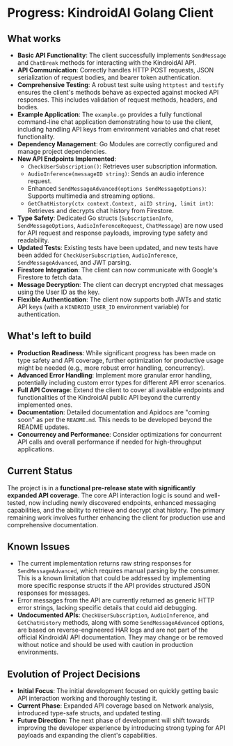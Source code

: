 # Progress: KindroidAI Golang Client

## What works
- **Basic API Functionality**: The client successfully implements `SendMessage` and `ChatBreak` methods for interacting with the KindroidAI API.
- **API Communication**: Correctly handles HTTP POST requests, JSON serialization of request bodies, and bearer token authentication.
- **Comprehensive Testing**: A robust test suite using `httptest` and `testify` ensures the client's methods behave as expected against mocked API responses. This includes validation of request methods, headers, and bodies.
- **Example Application**: The `example.go` provides a fully functional command-line chat application demonstrating how to use the client, including handling API keys from environment variables and chat reset functionality.
- **Dependency Management**: Go Modules are correctly configured and manage project dependencies.
- **New API Endpoints Implemented**:
    - `CheckUserSubscription()`: Retrieves user subscription information.
    - `AudioInference(messageID string)`: Sends an audio inference request.
    - Enhanced `SendMessageAdvanced(options SendMessageOptions)`: Supports multimedia and streaming options.
    - `GetChatHistory(ctx context.Context, aiID string, limit int)`: Retrieves and decrypts chat history from Firestore.
- **Type Safety**: Dedicated Go structs (`SubscriptionInfo`, `SendMessageOptions`, `AudioInferenceRequest`, `ChatMessage`) are now used for API request and response payloads, improving type safety and readability.
- **Updated Tests**: Existing tests have been updated, and new tests have been added for `CheckUserSubscription`, `AudioInference`, `SendMessageAdvanced`, and JWT parsing.
- **Firestore Integration**: The client can now communicate with Google's Firestore to fetch data.
- **Message Decryption**: The client can decrypt encrypted chat messages using the User ID as the key.
- **Flexible Authentication**: The client now supports both JWTs and static API keys (with a `KINDROID_USER_ID` environment variable) for authentication.

## What's left to build
- **Production Readiness**: While significant progress has been made on type safety and API coverage, further optimization for productive usage might be needed (e.g., more robust error handling, concurrency).
- **Advanced Error Handling**: Implement more granular error handling, potentially including custom error types for different API error scenarios.
- **Full API Coverage**: Extend the client to cover all available endpoints and functionalities of the KindroidAI public API beyond the currently implemented ones.
- **Documentation**: Detailed documentation and Apidocs are "coming soon" as per the `README.md`. This needs to be developed beyond the README updates.
- **Concurrency and Performance**: Consider optimizations for concurrent API calls and overall performance if needed for high-throughput applications.

## Current Status
The project is in a **functional pre-release state with significantly expanded API coverage**. The core API interaction logic is sound and well-tested, now including newly discovered endpoints, enhanced messaging capabilities, and the ability to retrieve and decrypt chat history. The primary remaining work involves further enhancing the client for production use and comprehensive documentation.

## Known Issues
- The current implementation returns raw string responses for `SendMessageAdvanced`, which requires manual parsing by the consumer. This is a known limitation that could be addressed by implementing more specific response structs if the API provides structured JSON responses for messages.
- Error messages from the API are currently returned as generic HTTP error strings, lacking specific details that could aid debugging.
- **Undocumented APIs**: `CheckUserSubscription`, `AudioInference`, and `GetChatHistory` methods, along with some `SendMessageAdvanced` options, are based on reverse-engineered HAR logs and are not part of the official KindroidAI API documentation. They may change or be removed without notice and should be used with caution in production environments.

## Evolution of Project Decisions
- **Initial Focus**: The initial development focused on quickly getting basic API interaction working and thoroughly testing it.
- **Current Phase**: Expanded API coverage based on Network analysis, introduced type-safe structs, and updated testing.
- **Future Direction**: The next phase of development will shift towards improving the developer experience by introducing strong typing for API payloads and expanding the client's capabilities.
